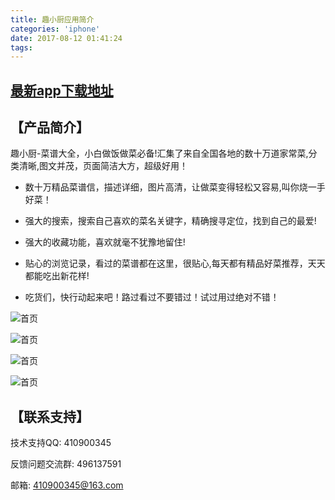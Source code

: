 ```yaml
---
title: 趣小厨应用简介
categories: 'iphone'
date: 2017-08-12 01:41:24
tags:
---
```



## [最新app下载地址](https://itunes.apple.com/cn/app/id1269425611?mt=8)

## 【产品简介】

趣小厨-菜谱大全，小白做饭做菜必备!汇集了来自全国各地的数十万道家常菜,分类清晰,图文并茂，页面简洁大方，超级好用！

* 数十万精品菜谱信，描述详细，图片高清，让做菜变得轻松又容易,叫你烧一手好菜！

* 强大的搜索，搜索自己喜欢的菜名关键字，精确搜寻定位，找到自己的最爱!

* 强大的收藏功能，喜欢就毫不犹豫地留住! 

* 贴心的浏览记录，看过的菜谱都在这里，很贴心,每天都有精品好菜推荐，天天都能吃出新花样!

* 吃货们，快行动起来吧！路过看过不要错过！试过用过绝对不错！
<!-- more -->

![首页](http://imgcdn.wapx.cn/appfile01/ios/a/2e3a9eeee2c1c57d0f736b611179818b/image1.png?)

![首页](http://imgcdn.wapx.cn/appfile01/ios/a/2e3a9eeee2c1c57d0f736b611179818b/image2.png?)

![首页](http://imgcdn.wapx.cn/appfile01/ios/a/2e3a9eeee2c1c57d0f736b611179818b/image3.png?)

![首页](http://imgcdn.wapx.cn/appfile01/ios/a/2e3a9eeee2c1c57d0f736b611179818b/image4.png?)

## 【联系支持】

技术支持QQ: 410900345

反馈问题交流群: 496137591

邮箱: 410900345@163.com

